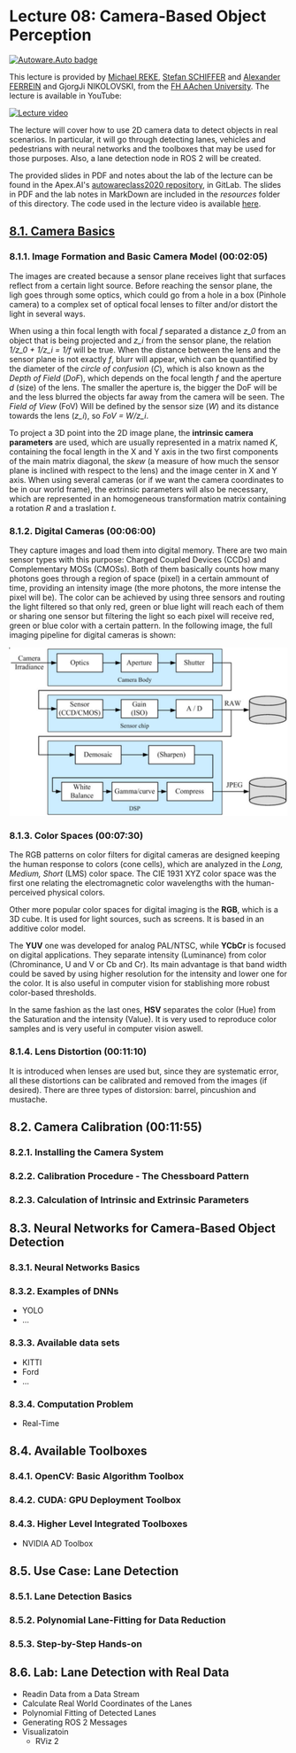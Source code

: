 # Lecture 08: Camera-Based Object Perception
[![Autoware.Auto badge](https://img.shields.io/badge/Autoware-Auto-orange.svg)](https://www.autoware.auto)

This lecture is provided by [Michael REKE](https://www.linkedin.com/in/michael-reke-54a90589/), [Stefan SCHIFFER](https://www.linkedin.com/in/stefanschiffer/) and [Alexander FERREIN](https://dblp.uni-trier.de/pers/f/Ferrein:Alexander.html) and GjorgJi NIKOLOVSKI, from the [FH AAchen University](https://www.fh-aachen.de/en). The lecture is available in YouTube:

[![Lecture video](https://img.youtube.com/vi/OtjTa-meJ-E/0.jpg)](https://www.youtube.com/watch?v=OtjTa-meJ-E)

The lecture will cover how to use 2D camera data to detect objects in real scenarios. In particular, it will go through detecting lanes, vehicles and pedestrians with neural networks and the toolboxes that may be used for those purposes. Also, a lane detection node in ROS 2 will be created.

The provided slides in PDF and notes about the lab of the lecture can be found in the Apex.AI's [autowareclass2020 repository](https://gitlab.com/ApexAI/autowareclass2020/-/blob/master/lectures/08_Perception_Camera), in GitLab. The slides in PDF and the lab notes in MarkDown are included in the *resources* folder of this directory. The code used in the lecture video is available [here](https://gitlab.com/ApexAI/autowareclass2020/-/tree/master/code/src/08_Perception_Camera).


## [8.1. Camera Basics](https://youtu.be/OtjTa-meJ-E?t=105)
### 8.1.1. Image Formation and Basic Camera Model (00:02:05)
The images are created because a sensor plane receives light that surfaces reflect from a certain light source. Before reaching the sensor plane, the ligh goes through some optics, which could go from a hole in a box (Pinhole camera) to a complex set of optical focal lenses to filter and/or distort the light in several ways.

When using a thin focal length with focal *f* separated a distance *z_0* from an object that is being projected and *z_i* from the sensor plane, the relation *1/z_0 + 1/z_i = 1/f* will be true. When the distance between the lens and the sensor plane is not exactly *f*, blurr will appear, which can be quantified by the diameter of the *circle of confusion* (*C*), which is also known as the *Depth of Field* (*DoF*), which depends on the focal length *f* and the aperture *d* (size) of the lens. The smaller the aperture is, the bigger the DoF will be and the less blurred the objects far away from the camera will be seen. The *Field of View* (FoV) Will be defined by the sensor size (*W*) and its distance towards the lens (*z_i*), so *FoV = W/z_i*.

To project a 3D point into the 2D image plane, the **intrinsic camera parameters** are used, which are usually represented in a matrix named *K*, containing the focal length in the X and Y axis in the two first components of the main matrix diagonal, the *skew* (a measure of how much the sensor plane is inclined with respect to the lens) and the image center in X and Y axis. When using several cameras (or if we want the camera coordinates to be in our world frame), the extrinsic parameters will also be necessary, which are represented in an homogeneous transformation matrix containing a rotation *R* and a traslation *t*.

### 8.1.2. Digital Cameras (00:06:00)
They capture images and load them into digital memory. There are two main sensor types with this purpose: Charged Coupled Devices (CCDs) and Complementary MOSs (CMOSs). Both of them basically counts how many photons goes through a region of space (pixel) in a certain ammount of time, providing an intensity image (the more photons, the more intense the pixel will be). The color can be achieved by using three sensors and routing the light filtered so that only red, green or blue light will reach each of them or sharing one sensor but filtering the light so each pixel will receive red, green or blue color with a certain pattern. In the following image, the full imaging pipeline for digital cameras is shown:

![Imaging Pipeline](multimedia/imaging_pipeline.png)

### 8.1.3. Color Spaces (00:07:30)
The RGB patterns on color filters for digital cameras are designed keeping the human response to colors (cone cells), which are analyzed in the *Long, Medium, Short* (LMS) color space. The CIE 1931 XYZ color space was the first one relating the electromagnetic color wavelengths with the human-perceived physical colors.

Other more popular color spaces for digital imaging is the **RGB**, which is a 3D cube. It is used for light sources, such as screens. It is based in an additive color model.

The **YUV** one was developed for analog PAL/NTSC, while **YCbCr** is focused on digital applications. They separate intensity (Luminance) from color (Chrominance, U and V or Cb and Cr). Its main advantage is that band width could be saved by using higher resolution for the intensity and lower one for the color. It is also useful in computer vision for stablishing more robust color-based thresholds.

In the same fashion as the last ones, **HSV** separates the color (Hue) from the Saturation and the intensity (Value). It is very used to reproduce color samples and is very useful in computer vision aswell.

### 8.1.4. Lens Distortion (00:11:10)
It is introduced when lenses are used but, since they are systematic error, all these distortions can be calibrated and removed from the images (if desired). There are three types of distorsion: barrel, pincushion and mustache.



## 8.2. Camera Calibration (00:11:55)
### 8.2.1. Installing the Camera System
### 8.2.2. Calibration Procedure - The Chessboard Pattern
### 8.2.3. Calculation of Intrinsic and Extrinsic Parameters


## 8.3. Neural Networks for Camera-Based Object Detection
### 8.3.1. Neural Networks Basics
### 8.3.2. Examples of DNNs
- YOLO
- ...
### 8.3.3. Available data sets
- KITTI
- Ford
- ...
### 8.3.4. Computation Problem
- Real-Time


## 8.4. Available Toolboxes
### 8.4.1. OpenCV: Basic Algorithm Toolbox
### 8.4.2. CUDA: GPU Deployment Toolbox
### 8.4.3. Higher Level Integrated Toolboxes
- NVIDIA AD Toolbox


## 8.5. Use Case: Lane Detection
### 8.5.1. Lane Detection Basics
### 8.5.2. Polynomial Lane-Fitting for Data Reduction
### 8.5.3. Step-by-Step Hands-on


## 8.6. Lab: Lane Detection with Real Data
- Readin Data from a Data Stream
- Calculate Real World Coordinates of the Lanes
- Polynomial Fitting of Detected Lanes
- Generating ROS 2 Messages
- Visualizatoin
  - RViz 2

